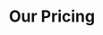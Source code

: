 ---
title: "Our Pricing"
description: "Get your online presence at market competitive prices, with maintenance support"
bg_image: "images/feature-bg.jpg"
layout: "pricing"
draft: false

################################ pricing ################################
pricing:
  enable : true
  pricing_table:
  # pricing table loop
  - name : "Basic"
    price: "$99"
    content : "Perfect for single freelancers who work by themselves"
    link : "#"
    services:
    - ~~Domain & Hosting~~
    - No Custom Domain i.e. goonline.dev/yourname
    - SSL Certificate
    - Content Upload
    - Theme Installation
    - Responsive Design
    - Resume/Portfolio/Landing
      
  # pricing table loop
  - name : "Premium"
    price: "$199"
    content : "Suitable for small businesses with up to 5 employees"
    link : "#"
    services:
    - Domain & Hosting (Cloud Based)
    - Custom Domain Name
    - SSL Certificate
    - Content Upload
    - Theme Installation
    - Responsive Design
    - Upto 5 Pages
    - Premium Theme Installation*
    - Plugins/Extensions
    - Social Media Integrations
    - Ecommerce Integrations
    - Products Upload
    - Uptime Monitor
    - Weekly Backup & Updates
    - 3 Revisions
      
  # pricing table loop
  - name : "Advance"
    price: "$299"
    content : "Suitable for large businesses with unlimited employees"
    link : "#"
    services:
    - Domain & Hosting (Cloud Based)
    - Custom Domain Name
    - SSL Certificate
    - Content Upload
    - Theme Installation
    - Responsive Design
    - Upto 10 Pages
    - Premium Theme Installation
    - Plugins/Extensions
    - Social Media Integrations
    - Ecommerce Integrations
    - 30 Products Upload
    - Uptime Monitor
    - Weekly Backup & Updates
    - 7 Revisions
        
############################# call to action #################################
cta:
  enable : true
  # call to action content comes from "_index.md"
---